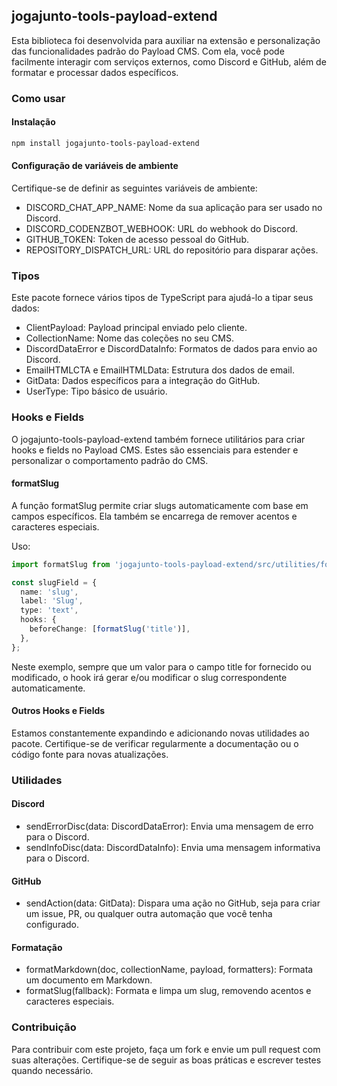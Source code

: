## jogajunto-tools-payload-extend

Esta biblioteca foi desenvolvida para auxiliar na extensão e personalização das funcionalidades padrão do Payload CMS. Com ela, você pode facilmente interagir com serviços externos, como Discord e GitHub, além de formatar e processar dados específicos.

### Como usar

#### Instalação

```bash
npm install jogajunto-tools-payload-extend
```

#### Configuração de variáveis de ambiente

Certifique-se de definir as seguintes variáveis de ambiente:

- DISCORD_CHAT_APP_NAME: Nome da sua aplicação para ser usado no Discord.
- DISCORD_CODENZBOT_WEBHOOK: URL do webhook do Discord.
- GITHUB_TOKEN: Token de acesso pessoal do GitHub.
- REPOSITORY_DISPATCH_URL: URL do repositório para disparar ações.

### Tipos

Este pacote fornece vários tipos de TypeScript para ajudá-lo a tipar seus dados:

- ClientPayload: Payload principal enviado pelo cliente.
- CollectionName: Nome das coleções no seu CMS.
- DiscordDataError e DiscordDataInfo: Formatos de dados para envio ao Discord.
- EmailHTMLCTA e EmailHTMLData: Estrutura dos dados de email.
- GitData: Dados específicos para a integração do GitHub.
- UserType: Tipo básico de usuário.

### Hooks e Fields

O jogajunto-tools-payload-extend também fornece utilitários para criar hooks e fields no Payload CMS. Estes são essenciais para estender e personalizar o comportamento padrão do CMS.

#### formatSlug

A função formatSlug permite criar slugs automaticamente com base em campos específicos. Ela também se encarrega de remover acentos e caracteres especiais.

Uso:
```typescript
import formatSlug from 'jogajunto-tools-payload-extend/src/utilities/formatSlug';

const slugField = {
  name: 'slug',
  label: 'Slug',
  type: 'text',
  hooks: {
    beforeChange: [formatSlug('title')],
  },
};
```

Neste exemplo, sempre que um valor para o campo title for fornecido ou modificado, o hook irá gerar e/ou modificar o slug correspondente automaticamente.

#### Outros Hooks e Fields

Estamos constantemente expandindo e adicionando novas utilidades ao pacote. Certifique-se de verificar regularmente a documentação ou o código fonte para novas atualizações.

### Utilidades

#### Discord

- sendErrorDisc(data: DiscordDataError): Envia uma mensagem de erro para o Discord.
- sendInfoDisc(data: DiscordDataInfo): Envia uma mensagem informativa para o Discord.

#### GitHub

- sendAction(data: GitData): Dispara uma ação no GitHub, seja para criar um issue, PR, ou qualquer outra automação que você tenha configurado.

#### Formatação

- formatMarkdown(doc, collectionName, payload, formatters): Formata um documento em Markdown.
- formatSlug(fallback): Formata e limpa um slug, removendo acentos e caracteres especiais.

### Contribuição

Para contribuir com este projeto, faça um fork e envie um pull request com suas alterações. Certifique-se de seguir as boas práticas e escrever testes quando necessário.